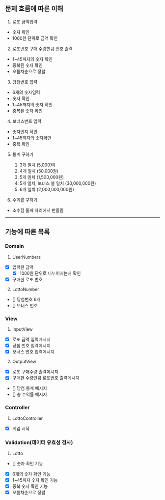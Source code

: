 ## 문제 흐름에 따른 이해

1. 로또 금액입력
  - 숫자 확인
  - 1000원 단위로 금액 확인

2. 로또번호 구매 수량만큼 번호 출력
  - 1~45까지의 숫자 확인
  - 중복된 숫자 확인
  - 오름차순으로 정렬

3. 당첨번호 입력
  - 6개의 숫자입력
  - 숫자 확인
  - 1~45까지의 숫자 확인
  - 중복된 숫자 확인

4. 보너스번호 입력
  - 숫자인지 확인
  - 1~45까지의 숫자확인
  - 중복 확인

5. 통계 구하기
   1) 3개 일치 (5,000원)
   2) 4개 일치 (50,000원)
   3) 5개 일치 (1,500,000원)
   4) 5개 일치, 보너스 볼 일치 (30,000,000원)
   5) 6개 일치 (2,000,000,000원)

6. 수익률 구하기
  - 소수점 둘째 자리에서 반올림

---

## 기능에 따른 목록

### Domain
1. UserNumbers
- [x] 입력한 금액
  - [x] 1000원 단위로 나누어지는지 확인
- [x] 구매한 로또 번호

2. LottoNumber
- [] 당첨번호 6개
- [] 보너스 번호

### View
1. InputView
- [x] 로또 금액 입력메시지
- [x] 당첨 번호 입력메시지
- [x] 보너스 번호 입력메시지

2. OutputView
- [x] 로또 구매수량 출력메시지
- [x] 구매한 수량만큼 로또번호 출력메시지
- [] 당첨 통계 메시지
- [] 총 수익률 메시지

### Controller
1. LottoController
- [x] 게임 시작 

### Validation(데이터 유효성 검사)
1. Lotto
- [] 숫자 확인 기능
- [x] 6개의 숫자 확인 기능
- [x] 1~45까지 숫자 확인 기능
- [x] 중복 숫자 확인 기능
- [x] 오름차순으로 정렬